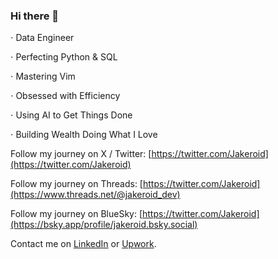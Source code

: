 ### Hi there 👋

⋅ Data Engineer 

⋅ Perfecting Python & SQL 

⋅ Mastering Vim 

⋅ Obsessed with Efficiency 

⋅ Using AI to Get Things Done 

⋅ Building Wealth Doing What I Love


Follow my journey on X / Twitter: [https://twitter.com/Jakeroid](https://twitter.com/Jakeroid)

Follow my journey on Threads: [https://twitter.com/Jakeroid](https://www.threads.net/@jakeroid_dev)

Follow my journey on BlueSky: [https://twitter.com/Jakeroid](https://bsky.app/profile/jakeroid.bsky.social)

Contact me on [LinkedIn](https://www.linkedin.com/in/ivan-karabadzhak-42712113b/) or [Upwork](https://www.upwork.com/freelancers/ivank6).
<!--
**Jakeroid/Jakeroid** is a ✨ _special_ ✨ repository because its `README.md` (this file) appears on your GitHub profile.

Here are some ideas to get you started:

- 🔭 I’m currently working on ...
- 🌱 I’m currently learning ...
- 👯 I’m looking to collaborate on ...
- 🤔 I’m looking for help with ...
- 💬 Ask me about ...
- 📫 How to reach me: ...
- 😄 Pronouns: ...
- ⚡ Fun fact: ...
-->
